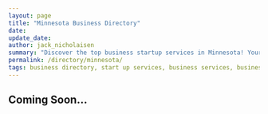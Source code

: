 ```yaml
---
layout: page
title: "Minnesota Business Directory"
date: 
update_date: 
author: jack_nicholaisen
summary: "Discover the top business startup services in Minnesota! Your ultimate guide to launching a successful venture."  
permalink: /directory/minnesota/
tags: business directory, start up services, business services, business lawyers, registered agents,
---
```




<h2>Coming Soon...</h2>

